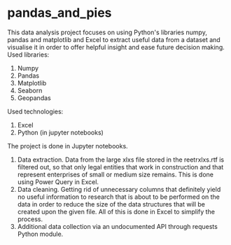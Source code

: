 # pandas_and_pies
This data analysis project focuses on using Python's libraries numpy, pandas and matplotlib and Excel to extract useful data from a dataset and visualise it in order to offer helpful insight and ease future decision making.
Used libraries:
1. Numpy
2. Pandas
3. Matplotlib
4. Seaborn
5. Geopandas

Used technologies:
1. Excel
2. Python (in jupyter notebooks)

The project is done in Jupyter notebooks.

1. Data extraction. Data from the large xlxs file stored in the reetrxlxs.rtf is filtered out, so that only legal entities that work in construction and that represent enterprises of small or medium size remains. This is done using Power Query in Excel.
2. Data cleaning. Getting rid of unnecessary columns that definitely yield no useful information to research that is about to be performed on the data in order to reduce the size of the data structures that will be created upon the given file. All of this is done in Excel to simplify the process.
3. Additional data collection via an undocumented API through requests Python module.
